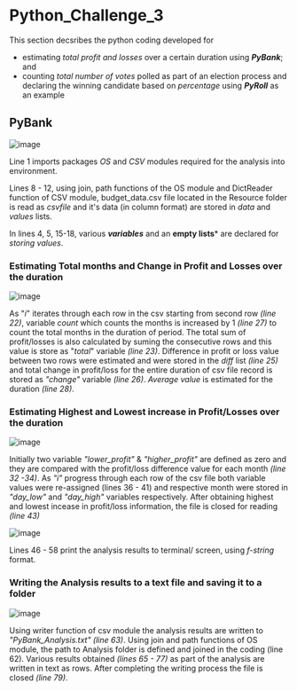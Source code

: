 # Python_Challenge_3
This section decsribes the python coding developed for 
  * estimating *total profit and losses* over a certain duration using ***PyBank***; and 
  * counting *total number of votes* polled as part of an election process and declaring the winning candidate based on *percentage* using ***PyRoll*** as an example

## PyBank

![image](https://github.com/pkrachakonda/Python_Challenge_3/assets/20739237/70dc5055-381b-491e-aab2-77e43b74ad39)

Line 1 imports packages *OS* and *CSV* modules required for the analysis into environment.

Lines 8 - 12, using join, path functions of the OS module and DictReader function of CSV module, budget_data.csv file located in the Resource folder is read as *csvfile* and it's data (in column format) are stored in *data* and *values* lists.

In lines 4, 5, 15-18, various ***variables*** and an **empty lists*** are declared for *storing values*.

### Estimating Total months and Change in Profit and Losses over the duration 

![image](https://github.com/pkrachakonda/Python_Challenge_3/assets/20739237/282ab493-ef11-43c3-9850-e9e1b05f39c6)

As "*i*" iterates through each row in the csv starting from second row *(line 22)*, variable *count* which counts the months is increased by 1 *(line 27)* to count the total months in the duration of period. The total sum of profit/losses is also calculated by suming the consecutive rows and this value is store as "*total*" variable *(line 23)*. Difference in profit or loss value between two rows were estimated and were stored in the *diff* list *(line 25)* and total change in profit/loss for the entire duration of csv file record is stored as *"change"* variable *(line 26)*. *Average value* is estimated for the duration *(line 28)*.   

### Estimating Highest and Lowest increase in Profit/Losses over the duration

![image](https://github.com/pkrachakonda/Python_Challenge_3/assets/20739237/6546e47a-7d6d-43ea-bc12-da6276d708a7)

Initially two variable *"lower_profit"* & *"higher_profit"* are defined as zero and they are compared with the profit/loss difference value for each month *(line 32 -34)*. As *"i"* progress through each row of the csv file both variable values were re-assigned (lines 36 - 41) and respective month were stored in *"day_low"* and *"day_high"* variables respectively. 
After obtaining highest and lowest incease in profit/loss information, the file is closed for reading *(line 43)*

![image](https://github.com/pkrachakonda/Python_Challenge_3/assets/20739237/8bf9e238-c3be-4553-8c54-de1028a8ca61)

Lines 46 - 58 print the analysis results to terminal/ screen, using *f-string* format.

### Writing the Analysis results to a text file and saving it to a folder

![image](https://github.com/pkrachakonda/Python_Challenge_3/assets/20739237/16d23a17-c3c1-477b-b030-86ae837b43b2)

Using writer function of csv module the analysis results are written to *"PyBank_Analysis.txt" (line 63)*. Using join and path functions of OS module, the path to Analysis folder is defined and joined in the coding (line 62). Various results obtained *(lines 65 - 77)* as part of the analysis are written in text as rows. After completing the writing process the file is closed *(line 79)*.

